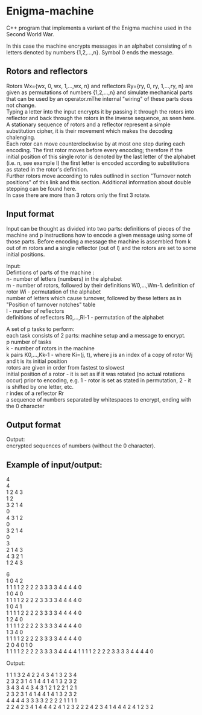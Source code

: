 # Enigma-machine
C++ program that implements a variant of the Enigma machine used in the Second World War.

In this case the machine encrypts messages in an alphabet consisting of n letters denoted by numbers {1,2,...,n}. 
Symbol 0 ends the message.

## Rotors and reflectors 
Rotors Wx={wx, 0, wx, 1,...,wx, n} and reflectors Ry={ry, 0, ry, 1,...,ry, n} are given as permutations of numbers {1,2,...,n} and simulate mechanical parts that can be used by an operator.mThe internal "wiring" of these parts does not change.  
Typing a letter into the input encrypts it by passing it through the rotors into reflector and back through the rotors in the inverse sequence, as seen here. A stationary sequence of rotors and a reflector represent a simple substitution cipher, it is their movement which makes the decoding chalenging.  
Each rotor can move counterclockwise by at most one step during each encoding. The first rotor moves before every encoding; therefore if the initial position of this single rotor is denoted by the last letter of the alphabet (i.e. n, see example I) the first letter is encoded according to substitutions as stated in the rotor's definition.  
Further rotors move according to rules outlined in section "Turnover notch positions" of this link and this section. Additional information about double stepping can be found here.  
In case there are more than 3 rotors only the first 3 rotate.  

## Input format

Input can be thought as divided into two parts: definitions of pieces of the machine and p instructions how to encode a given message using some of those parts. Before encoding a message the machine is assembled from k out of m rotors and a single reflector (out of l) and the rotors are set to some initial positions.  

Input:  
Defintions of parts of the machine :  
n- number of letters (numbers) in the alphabet  
m - number of rotors, followed by their definitions W0,...,Wm-1. 
definition of rotor Wi - permutation of the alphabet  
number of letters which cause turnover, followed by these letters as in "Position of turnover notches" table  
l - number of reflectors  
definitions of reflectors R0,...,Rl-1 - permutation of the alphabet  

A set of p tasks to perform:  
each task consists of 2 parts: machine setup and a message to encrypt.  
p number of tasks  
k - number of rotors in the machine  
k pairs K0,...,Kk-1 - where Ki=(j, t), where j is an index of a copy of rotor Wj and t is its initial position  
rotors are given in order from fastest to slowest  
initial position of a rotor - it is set as if it was rotated (no actual rotations occur) prior to encoding, e.g. 1 - rotor is set as stated in permutation, 2 - it is shifted by one letter, etc.  
r index of a reflector Rr  
a sequence of numbers separated by whitespaces to encrypt, ending with the 0 character  

## Output format
Output:  
encrypted sequences of numbers (without the 0 character). 


## Example of input/output:

4   
4  
1 2 4 3  
1 2    
3 2 1 4   
0  
4 3 1 2  
0  
3 2 1 4  
0  
3  
2 1 4 3  
4 3 2 1  
1 2 4 3  

6  
1 0 4 2  
1 1 1 1 2 2 2 2 3 3 3 3 4 4 4 4 0  
1 0 4 0  
1 1 1 1 2 2 2 2 3 3 3 3 4 4 4 4 0  
1 0 4 1  
1 1 1 1 2 2 2 2 3 3 3 3 4 4 4 4 0  
1 2 4 0  
1 1 1 1 2 2 2 2 3 3 3 3 4 4 4 4 0  
1 3 4 0  
1 1 1 1 2 2 2 2 3 3 3 3 4 4 4 4 0  
2 0 4 0 1 0  
1 1 1 1 2 2 2 2 3 3 3 3 4 4 4 4 1 1 1 1 2 2 2 2 3 3 3 3 4 4 4 4 0  


Output:  
 
1 1 1 3 2 4 2 2 4 3 4 1 3 2 3 4  
2 3 2 3 1 4 1 4 4 1 4 1 3 2 3 2  
3 4 3 4 4 3 4 3 1 2 1 2 2 1 2 1  
2 3 2 3 1 4 1 4 4 1 4 1 3 2 3 2  
4 4 4 4 3 3 3 3 2 2 2 2 1 1 1 1  
2 2 4 2 3 4 1 4 4 4 2 4 1 2 3 2 2 2 4 2 3 4 1 4 4 4 2 4 1 2 3 2   

